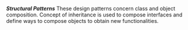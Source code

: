 **_Structural Patterns_**
These design patterns concern class and object composition. Concept of inheritance is
used to compose interfaces and define ways to compose objects to obtain new
functionalities.